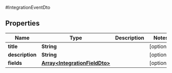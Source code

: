 #IntegrationEventDto

## Properties
Name | Type | Description | Notes
------------ | ------------- | ------------- | -------------
**title** | **String** |  | [optional] 
**description** | **String** |  | [optional] 
**fields** | [**Array&lt;IntegrationFieldDto&gt;**](IntegrationFieldDto.md) |  | [optional] 

